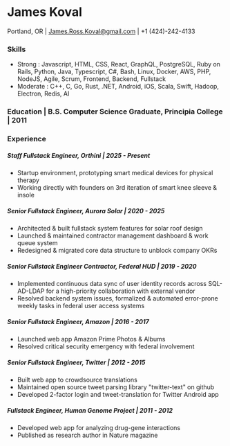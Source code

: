 # James Koval
Portland, OR | James.Ross.Koval@gmail.com | +1 (424)-242-4133

### Skills
* Strong : Javascript, HTML, CSS, React, GraphQL, PostgreSQL, Ruby on Rails, Python, Java, Typescript, C#, Bash, Linux, Docker, AWS, PHP, NodeJS, Agile, Scrum, Frontend, Backend, Fullstack
* Moderate : C++, C, Go, Rust, .NET, Android, iOS, Scala, Swift, Hadoop, Electron, Redis, AI

### Education | B.S. Computer Science Graduate, Principia College | 2011
### Experience
##### Staff Fullstack Engineer, Orthini | 2025 - Present
* Startup environment, prototyping smart medical devices for physical therapy
* Working directly with founders on 3rd iteration of smart knee sleeve & insole
##### Senior Fullstack Engineer, Aurora Solar | 2020 - 2025
* Architected & built fullstack system features for solar roof design
* Launched & maintained contractor management dashboard & work queue system
* Redesigned & migrated core data structure to unblock company OKRs
##### Senior Fullstack Engineer Contractor, Federal HUD | 2019 - 2020
* Implemented continuous data sync of user identity records across SQL-AD-LDAP for a high-priority collaboration with external vendor
* Resolved backend system issues, formalized & automated error-prone weekly tasks in federal user access systems
##### Senior Fullstack Engineer, Amazon | 2016 - 2017
* Launched web app Amazon Prime Photos & Albums
* Resolved critical security emergency with federal involvement
##### Senior Fullstack Engineer, Twitter | 2012 - 2015
* Built web app to crowdsource translations
* Maintained open source tweet parsing library "twitter-text" on github
* Developed 2-factor login and tweet-translation for Twitter Android app
##### Fullstack Engineer, Human Genome Project | 2011 - 2012
* Developed web app for analyzing drug-gene interactions
* Published as research author in Nature magazine

